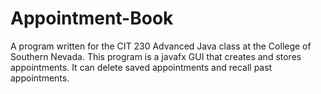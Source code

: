 # Appointment-Book
A program written for the CIT 230 Advanced Java class at the College of Southern Nevada. This program is a javafx GUI
that creates and stores appointments. It can delete saved appointments and recall past appointments.
